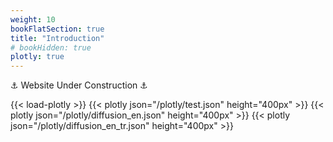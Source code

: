 ```yaml
---
weight: 10
bookFlatSection: true
title: "Introduction"
# bookHidden: true
plotly: true
---
```


⚓ Website Under Construction ⚓

{{< load-plotly >}}
{{< plotly json="/plotly/test.json" height="400px" >}}
{{< plotly json="/plotly/diffusion_en.json" height="400px" >}}
{{< plotly json="/plotly/diffusion_en_tr.json" height="400px" >}} 

<!-- files are wrong -->